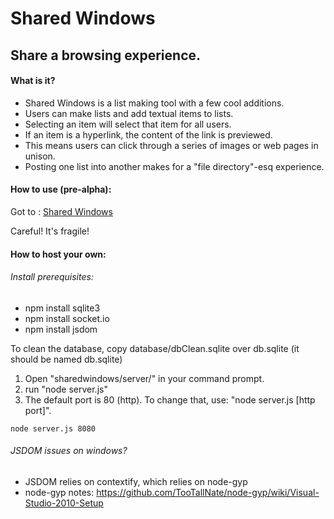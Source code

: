 Shared Windows
=============

Share a browsing experience.
----------------------------

#### What is it?

* Shared Windows is a list making tool with a few cool additions.
* Users can make lists and add textual items to lists. 
* Selecting an item will select that item for all users.
* If an item is a hyperlink, the content of the link is previewed.
* This means users can click through a series of images or web pages in unison.
* Posting one list into another makes for a "file directory"-esq experience.

#### How to use (pre-alpha):

Got to : [Shared Windows](http://www.sharedwindows.com)

Careful! It's fragile!

#### How to host your own:

###### Install prerequisites:
*  npm install sqlite3
*  npm install socket.io
*  npm install jsdom

<!--[  ]  npm install hackpad
    [  ]  npm install request-->

To clean the database, 
copy database/dbClean.sqlite over db.sqlite (it should be named db.sqlite)
 
 
1. Open "sharedwindows/server/" in your command prompt.
2. run "node server.js"
3. The default port is 80 (http). To change that, use: "node server.js [http port]". 

`node server.js 8080`



###### JSDOM issues on windows?

* JSDOM relies on contextify, which relies on node-gyp
* node-gyp notes: https://github.com/TooTallNate/node-gyp/wiki/Visual-Studio-2010-Setup